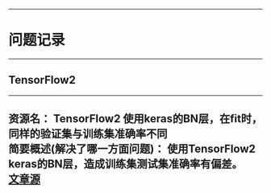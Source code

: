 
---
# **问题记录**
---

<!--
模板：

---
**资源名：** TensorFlow2 使用keras的BN层，在fit时，同样的验证集与训练集准确率不同    \
**简要概述(解决了哪一方面问题)：** 使用TensorFlow2 keras的BN层，造成训练集测试集准确率有偏差。   \
[文章源](http://t.csdn.cn/SoJZz)
---
-->

## **TensorFlow2**

---
**资源名：** TensorFlow2 使用keras的BN层，在fit时，同样的验证集与训练集准确率不同    \
**简要概述(解决了哪一方面问题)：** 使用TensorFlow2 keras的BN层，造成训练集测试集准确率有偏差。   \
[文章源](http://t.csdn.cn/SoJZz)
---
